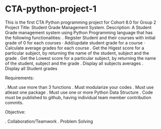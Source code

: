 # CTA-python-project-1
This is the first CTA Python programming project for Cohort 8.0 for Group 2
Project Title: Student Grade Management System.
Description: A Student Grade management system using Python Programming language that has the following functionalities:
. Register Student and their courses with initial grade of 0 for each courses
· Add/update student grade for a course
· Calculate average grades for each course
. Get the Higest score for a particular subject, by returning the name of the student, subject and the grade
. Get the Lowest score for a particular subject, by returning the name of the student, subject and the grade
. Display all subjects averages
. Display all Student grades

Requirements:

. Must use more than 3 functions
. Must modularize your codes
. Must use atleast one package
. Must use one or more Python Data Structure
. Code must be published to github, having individual team member contribution commits.

Objective:

. Collaboration/Teamwork
. Problem Solving

